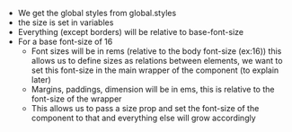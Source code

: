 - We get the global styles from global.styles
- the size is set in variables
- Everything (except borders) will be relative to base-font-size
- For a base font-size of 16
    - Font sizes will be in rems (relative to the body font-size (ex:16)) this allows us to define sizes as relations between elements, we want to set this font-size in the main wrapper of the component (to explain later)
    - Margins, paddings, dimension will be in ems, this is relative to the font-size of the wrapper
    - This allows us to pass a size prop and set the font-size of the component to that and everything else
      will grow accordingly
